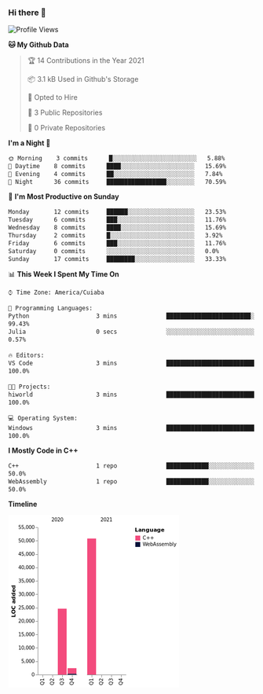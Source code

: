 ### Hi there 👋

<!--
**Mutanne/Mutanne** is a ✨ _special_ ✨ repository because its `README.md` (this file) appears on your GitHub profile.

Here are some ideas to get you started:

- 🔭 I’m currently working on ...
- 🌱 I’m currently learning Julia Language.
- 👯 I’m looking to collaborate on ...
- 🤔 I’m looking for help with ...
- 💬 Ask me about ...
- 📫 How to reach me: ...
- 😄 Pronouns: ...
- ⚡ Fun fact: ...
-->

<!--START_SECTION:waka-->
![Profile Views](http://img.shields.io/badge/Profile%20Views-0-blue)

**🐱 My Github Data** 

> 🏆 14 Contributions in the Year 2021
 > 
> 📦 3.1 kB Used in Github's Storage 
 > 
> 💼 Opted to Hire
 > 
> 📜 3 Public Repositories 
 > 
> 🔑 0 Private Repositories  
 > 
**I'm a Night 🦉** 

```text
🌞 Morning    3 commits      █░░░░░░░░░░░░░░░░░░░░░░░░   5.88% 
🌆 Daytime    8 commits      ████░░░░░░░░░░░░░░░░░░░░░   15.69% 
🌃 Evening    4 commits      ██░░░░░░░░░░░░░░░░░░░░░░░   7.84% 
🌙 Night      36 commits     █████████████████░░░░░░░░   70.59%

```
📅 **I'm Most Productive on Sunday** 

```text
Monday       12 commits     ██████░░░░░░░░░░░░░░░░░░░   23.53% 
Tuesday      6 commits      ███░░░░░░░░░░░░░░░░░░░░░░   11.76% 
Wednesday    8 commits      ████░░░░░░░░░░░░░░░░░░░░░   15.69% 
Thursday     2 commits      █░░░░░░░░░░░░░░░░░░░░░░░░   3.92% 
Friday       6 commits      ███░░░░░░░░░░░░░░░░░░░░░░   11.76% 
Saturday     0 commits      ░░░░░░░░░░░░░░░░░░░░░░░░░   0.0% 
Sunday       17 commits     ████████░░░░░░░░░░░░░░░░░   33.33%

```


📊 **This Week I Spent My Time On** 

```text
⌚︎ Time Zone: America/Cuiaba

💬 Programming Languages: 
Python                   3 mins              ████████████████████████░   99.43% 
Julia                    0 secs              ░░░░░░░░░░░░░░░░░░░░░░░░░   0.57%

🔥 Editors: 
VS Code                  3 mins              █████████████████████████   100.0%

🐱‍💻 Projects: 
hiworld                  3 mins              █████████████████████████   100.0%

💻 Operating System: 
Windows                  3 mins              █████████████████████████   100.0%

```

**I Mostly Code in C++** 

```text
C++                      1 repo              ████████████░░░░░░░░░░░░░   50.0% 
WebAssembly              1 repo              ████████████░░░░░░░░░░░░░   50.0%

```


**Timeline**

![Chart not found](https://raw.githubusercontent.com/Mutanne/Mutanne/main/charts/bar_graph.png) 


<!--END_SECTION:waka-->
